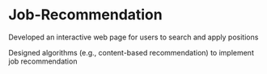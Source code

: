# Job-Recommendation

Developed an interactive web page for users to search and apply positions

Designed algorithms (e.g., content-based recommendation) to implement job recommendation
